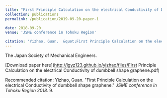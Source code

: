 ```yaml
---
title: "First Principle Calculation on the electrical Conductivity of Dumbbell-Shape Graphene Nano-Ribbon"
collection: publications
permalink: /publication/2019-09-20-paper-1

date: 2018-09-20
venue: 'JSME conference in Tohoku Region'

citation: 'Yizhao, Guan.  &quot;First Principle Calculation on the electrical Conductivity of dumbbell shape graphene.&quot; <i>JSME conference in Tohoku Region 2018</i>. 9.'
---
```

The Japan Society of Mechanical Engineers.

[Download paper here](http://lgyz123.github.io/yizhao/files/First Principle Calculation on the electrical Conductivity of dumbbell shape graphene.pdf)

Recommended citation: Yizhao, Guan. "First Principle Calculation on the electrical Conductivity of dumbbell shape graphene." <i>JSME conference in Tohoku Region 2018</i>. 9.
